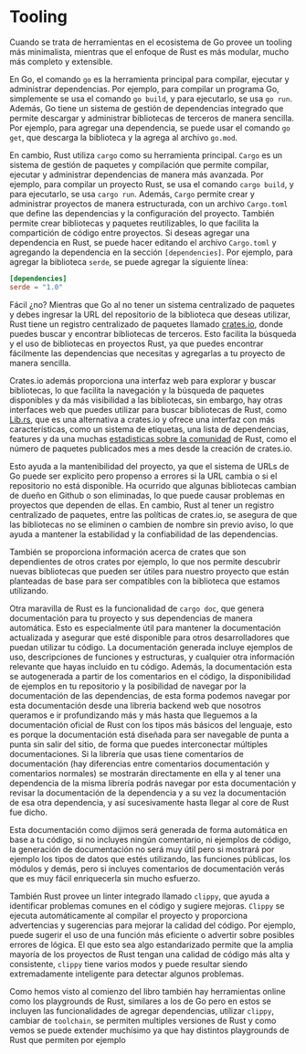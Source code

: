# Tooling

Cuando se trata de herramientas en el ecosistema de Go provee un tooling más 
minimalista, mientras que el enfoque de Rust es más modular, mucho más 
completo y extensible. 

En Go, el comando `go` es la herramienta principal para compilar, ejecutar y 
administrar dependencias. Por ejemplo, para compilar un programa Go, simplemente 
se usa el comando `go build`, y para ejecutarlo, se usa `go run`. Además, Go 
tiene un sistema de gestión de dependencias integrado que permite descargar y
administrar bibliotecas de terceros de manera sencilla. Por ejemplo, para 
agregar una dependencia, se puede usar el comando `go get`, que descarga la 
biblioteca y la agrega al archivo `go.mod`.

En cambio, Rust utiliza `cargo` como su herramienta principal. `Cargo` es un
sistema de gestión de paquetes y compilación que permite compilar, ejecutar y
administrar dependencias de manera más avanzada. Por ejemplo, para compilar un
proyecto Rust, se usa el comando `cargo build`, y para ejecutarlo, se usa
`cargo run`. Además, `Cargo` permite crear y administrar proyectos de manera
estructurada, con un archivo `Cargo.toml` que define las dependencias y la
configuración del proyecto. También permite crear bibliotecas y paquetes
reutilizables, lo que facilita la compartición de código entre proyectos.
Si deseas agregar una dependencia en Rust, se puede hacer editando el archivo
`Cargo.toml` y agregando la dependencia en la sección `[dependencies]`. Por
ejemplo, para agregar la biblioteca `serde`, se puede agregar la siguiente línea:

```toml
[dependencies]
serde = "1.0"
```

Fácil ¿no? Mientras que Go al no tener un sistema centralizado de paquetes y 
debes ingresar la URL del repositorio de la biblioteca que deseas
utilizar, Rust tiene un registro centralizado de paquetes llamado
[crates.io](https://crates.io/), donde puedes buscar y encontrar
bibliotecas de terceros. Esto facilita la búsqueda y el uso de bibliotecas
en proyectos Rust, ya que puedes encontrar fácilmente las dependencias que
necesitas y agregarlas a tu proyecto de manera sencilla.

Crates.io además proporciona una interfaz web para explorar y buscar
bibliotecas, lo que facilita la navegación y la búsqueda de paquetes
disponibles y da más visibilidad a las bibliotecas, sin embargo, hay
otras interfaces web que puedes utilizar para buscar
bibliotecas de Rust, como [Lib.rs](https://lib.rs/), que es una
alternativa a crates.io y ofrece una interfaz con más características, como
un sistema de etiquetas, una lista de dependencias, features y da una muchas 
[estadisticas sobre la comunidad](https://lib.rs/stats) de Rust, como el número 
de paquetes publicados mes a mes desde la creación de crates.io.

Esto ayuda a la mantenibilidad del proyecto, ya que el sistema de URLs de Go 
puede ser explicito pero propenso a errores si la URL cambia o si el
repositorio no está disponible. Ha ocurrido que algunas bibliotecas cambian
de dueño en Github o son eliminadas, lo que puede causar problemas en
proyectos que dependen de ellas. En cambio, Rust al tener un registro 
centralizado de paquetes, entre las políticas de crates.io, se asegura de que
las bibliotecas no se eliminen o cambien de nombre sin previo aviso, lo que
ayuda a mantener la estabilidad y la confiabilidad de las dependencias.

También se proporciona información acerca de crates que son dependientes de 
otros crates por ejemplo, lo que nos permite descubrir nuevas
bibliotecas que pueden ser útiles para nuestro proyecto que están planteadas de
base para ser compatibles con la biblioteca que estamos utilizando.

Otra maravilla de Rust es la funcionalidad de `cargo doc`, que genera
documentación para tu proyecto y sus dependencias de manera automática.
Esto es especialmente útil para mantener la documentación actualizada y
asegurar que esté disponible para otros desarrolladores que puedan
utilizar tu código. La documentación generada incluye ejemplos de uso,
descripciones de funciones y estructuras, y cualquier otra información
relevante que hayas incluido en tu código. Además, la documentación esta
se autogenerada a partir de los comentarios en el código, la disponibilidad de
ejemplos en tu repositorio y la posibilidad de navegar por la
documentación de las dependencias, de esta forma podemos navegar por esta 
documentación desde una libreria backend web que nosotros queramos e ir 
profundizando más y más hasta que lleguemos a la documentación oficial de Rust
con los tipos más básicos del lenguaje, esto es porque la documentación
está diseñada para ser navegable de punta a punta sin salir del sitio, de forma
que puedes interconectar múltiples documentaciones. Si la librería que usas
tiene comentarios de documentación (hay diferencias entre comentarios
documentación y comentarios normales) se mostrarán directamente en ella y al 
tener una dependencia de la misma librería podrás navegar por esta documentación
y revisar la documentación de la dependencia y a su vez la documentación de esa
otra dependencia, y así sucesivamente hasta llegar al core de Rust fue dicho.

Esta documentación como dijimos será generada de forma automática en base a tu
código, si no incluyes ningún comentario, ni ejemplos de código, la
generación de documentación no será muy útil pero si mostrará por ejemplo
los tipos de datos que estés utilizando, las funciones públicas, los módulos
y demás, pero si incluyes comentarios de documentación verás que es muy fácil
enriquecerla sin mucho esfuerzo.

También Rust provee un linter integrado llamado `clippy`, que ayuda a
identificar problemas comunes en el código y sugiere mejoras. `Clippy` se
ejecuta automáticamente al compilar el proyecto y proporciona advertencias
y sugerencias para mejorar la calidad del código. Por ejemplo, puede
sugerir el uso de una función más eficiente o advertir sobre posibles
errores de lógica. El que esto sea algo estandarizado permite que la amplia 
mayoría de los proyectos de Rust tengan una calidad de código más alta y
consistente, `clippy` tiene varios modos y puede resultar siendo extremadamente
inteligente para detectar algunos problemas.

Como hemos visto al comienzo del libro también hay herramientas online como
los playgrounds de Rust, similares a los de Go pero en estos se incluyen
las funcionalidades de agregar dependencias, utilizar `clippy`, cambiar de 
`toolchain`, se permiten multiples versiones de Rust y como vemos se puede 
extender muchísimo ya que hay distintos playgrounds de Rust que permiten por 
ejemplo 








